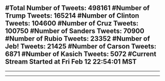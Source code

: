 #Total Number of Tweets: 498161 
#Number of Trump Tweets: 165214
#Number of Clinton Tweets: 104600
#Number of Cruz Tweets: 100750
#Number of Sanders Tweets: 70900
#Number of Rubio Tweets: 23352
#Number of Jeb! Tweets: 21425
#Number of Carson Tweets: 6871
#Number of Kasich Tweets: 5072
#Current Stream Started at Fri Feb 12 22:54:01 MST
---
---
---
